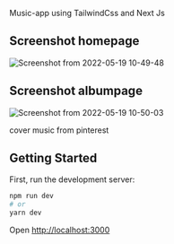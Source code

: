 Music-app using TailwindCss and Next Js

## Screenshot homepage
![Screenshot from 2022-05-19 10-49-48](https://user-images.githubusercontent.com/78941367/169231417-dfd597c0-1985-429e-abe1-46866c0186a8.png)

## Screenshot albumpage
![Screenshot from 2022-05-19 10-50-03](https://user-images.githubusercontent.com/78941367/169231432-045bc86d-9b87-4b0b-a9d6-c6d229aef65a.png)

cover music from pinterest

## Getting Started
First, run the development server:

```bash
npm run dev
# or
yarn dev
```

Open [http://localhost:3000](http://localhost:3000)

